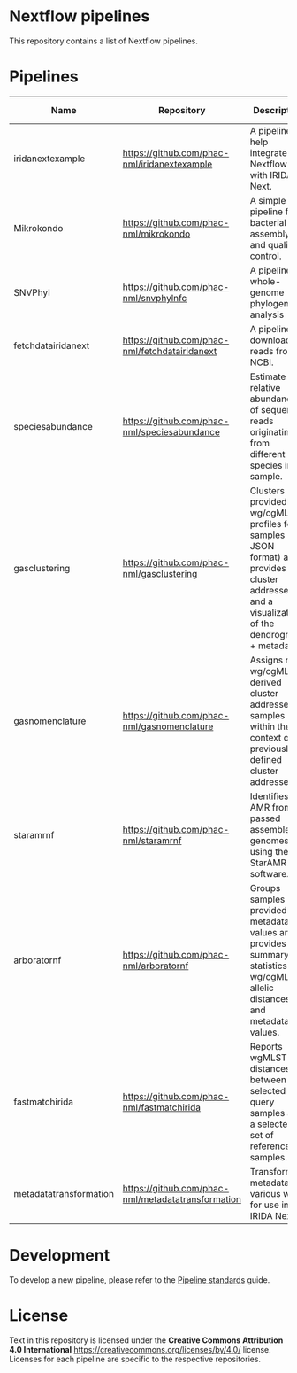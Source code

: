 # Nextflow pipelines

This repository contains a list of Nextflow pipelines.

# Pipelines

| Name    | Repository                 | Description      | Run in Nextflow with provided test data |
|---------|----------------------------|------------------|---|
| iridanextexample | <https://github.com/phac-nml/iridanextexample> | A pipeline to help integrate Nextflow with IRIDA Next. | `nextflow run phac-nml/iridanextexample -profile test,docker --outdir results` |
| Mikrokondo | <https://github.com/phac-nml/mikrokondo> | A simple pipeline for bacterial assembly and quality control. | `nextflow run phac-nml/mikrokondo -profile test,docker --outdir results` |
| SNVPhyl | <https://github.com/phac-nml/snvphylnfc> | A pipeline for whole-genome phylogenetic analysis | `nextflow run phac-nml/snvphylnfc -profile test,docker --outdir results` |
| fetchdatairidanext | <https://github.com/phac-nml/fetchdatairidanext> | A pipeline for downloading reads from NCBI. | `nextflow run phac-nml/fetchdatairidanext -profile test,docker --outdir results` |
| speciesabundance | <https://github.com/phac-nml/speciesabundance> | Estimate the relative abundance of sequence reads originating from different species in a sample. | `nextflow run phac-nml/speciesabundance -profile test,docker --outdir results` |
| gasclustering | <https://github.com/phac-nml/gasclustering> | Clusters provided wg/cgMLST profiles for samples (in JSON format) and provides cluster addresses and a visualization of the dendrogram + metadata. | `nextflow run phac-nml/gasclustering -profile test,docker --outdir results` |
| gasnomenclature | <https://github.com/phac-nml/gasnomenclature> | Assigns new wg/cgMLST-derived cluster addresses to samples within the context of previously defined cluster addresses. | `nextflow run phac-nml/gasnomenclature -profile test,docker --outdir results` |
| staramrnf | <https://github.com/phac-nml/staramrnf> | Identifies AMR from passed assembled genomes using the StarAMR software. | `nextflow run phac-nml/staramrnf -profile test,docker --outdir results` |
| arboratornf | <https://github.com/phac-nml/arboratornf> | Groups samples by provided metadata values and provides summary statistics of wg/cgMLST allelic distances and metadata values. | `nextflow run phac-nml/arboratornf -profile test,docker --outdir results` |
| fastmatchirida | <https://github.com/phac-nml/fastmatchirida> | Reports wgMLST distances between selected query samples and a selected set of reference samples. | `nextflow run phac-nml/fastmatchirida -profile test,docker --outdir results` |
| metadatatransformation | <https://github.com/phac-nml/metadatatransformation> | Transforms metadata in various ways for use in IRIDA Next. | `nextflow run phac-nml/metadatatransformation -r main -profile test,docker --outdir results` |

# Development

To develop a new pipeline, please refer to the [Pipeline standards][pipeline-standards] guide.

# License

Text in this repository is licensed under the **Creative Commons Attribution 4.0 International** <https://creativecommons.org/licenses/by/4.0/> license. Licenses for each pipeline are specific to the respective repositories.

[pipeline-standards]: https://github.com/phac-nml/pipeline-standards
